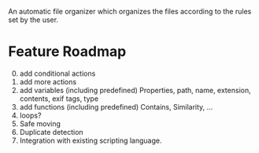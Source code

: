 An automatic file organizer which organizes the files according to the rules set by the user.

# Feature Roadmap
0. add conditional actions
1. add more actions
2. add variables (including predefined)
Properties, path, name, extension, contents, exif tags, type
3. add functions (including predefined)
  Contains, Similarity, ...
4. loops?
5. Safe moving
6. Duplicate detection
7. Integration with existing scripting language.
